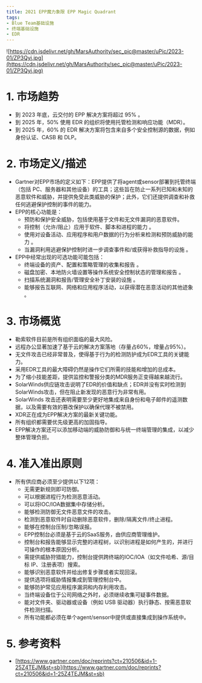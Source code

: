 ```yaml
---
title: 2021 EPP魔力象限 EPP Magic Quadrant
tags:
- Blue Team基础设施
- 终端基础设施
- EDR
---
```


![https://cdn.jsdelivr.net/gh/MarsAuthority/sec_pic@master/uPic/2023-01/ZP3Qyi.jpg](https://cdn.jsdelivr.net/gh/MarsAuthority/sec_pic@master/uPic/2023-01/ZP3Qyi.jpg)

# 1. 市场趋势
- 到 2023 年底，云交付的 EPP 解决方案将超过 95% 。
- 到 2025 年，50% 使用 EDR 的组织将使用托管检测和响应功能（MDR）。
- 到 2025 年，60% 的 EDR 解决方案将包含来自多个安全控制源的数据，例如身份认证、CASB 和 DLP。

# 2. 市场定义/描述
- Gartner对EPP市场的定义如下：EPP提供了将agent或sensor部署到托管终端（包括 PC、服务器和其他设备）的工具；这些旨在防止一系列已知和未知的恶意软件和威胁，并提供免受此类威胁的保护；此外，它们还提供调查和补救任何逃避保护控制的事件的能力。
- EPP的核心功能是：
  - 预防和保护安全威胁，包括使用基于文件和无文件漏洞的恶意软件。
  - 将控制（允许/阻止）应用于软件、脚本和进程的能力 。
  - 使用对设备活动、应用程序和用户数据的行为分析来检测和预防威胁的能力 。
  - 当漏洞利用逃避保护控制时进一步调查事件和/或获得补救指导的设施 。
- EPP中经常出现的可选功能可能包括：
  - 终端设备的资产、配置和策略管理的收集和报告 。
  - 磁盘加密、本地防火墙设置等操作系统安全控制状态的管理和报告 。
  - 扫描系统漏洞和报告/管理安全补丁安装的设施 。
  - 能够报告互联网、网络和应用程序活动，以获得潜在恶意活动的其他迹象 。

# 3. 市场概览
- 勒索软件目前是所有组织面临的最大风险。
- 远程办公显著加速了基于云的解决方案落地（存量占60%，增量占95%）。
- 无文件攻击已经非常普及，使得基于行为的检测防护成为EDR工具的关键能力。
- 采用EDR工具的最大障碍仍然是操作它们所需的技能和增加的总成本。
- 为了缩小技能差距，提供监控和警报分类的MDR服务正变得越来越流行。
- SolarWinds供应链攻击说明了EDR的价值和缺点；EDR并没有实时检测到SolarWinds攻击，但在阻止新发现的恶意行为非常有用。
- SolarWinds 攻击还表明需要至少更好地集成来自身份和电子邮件的遥测数据，以及需要有效的篡改保护以确保代理不被禁用。
- XDR正在成为EPP解决方案的最新关键功能。
- 所有组织都需要优先级更高的加固指导。
- EPP解决方案还可以添加移动端的威胁防御和与统一终端管理的集成，以减少整体管理负担。

# 4. 准入准出原则
- 所有供应商必须至少提供以下12项：
  - 无需更新规则即可防御。
  - 可以根据进程行为检测恶意活动。
  - 可以将IOC/IOA数据集中存储分析。
  - 能够检测防御无文件恶意文件的攻击。
  - 检测到恶意软件时自动删除恶意软件，删除/隔离文件/终止进程。
  - 能够在控制台压制/忽略误报。
  - EPP控制台必须是基于云的SaaS服务，由供应商管理维护。
  - 控制台和报告能够显示完整的进程树，以识别进程是如何产生的，并进行可操作的根本原因分析。
  - 需提供威胁狩猎能力，控制台提供跨终端的IOC/IOA（如文件哈希、源/目标 IP、注册表项）搜索。
  - 能够识别恶意软件并给出修复步骤或者实现回滚。
  - 提供选项将威胁情报集成到管理控制台中。
  - 能够防护常见应用程序漏洞和内存利用攻击。
  - 当终端设备位于公司网络之外时，必须继续收集可疑事件数据。
  - 能对文件夹、驱动器或设备（例如 USB 驱动器）执行静态、按需恶意软件检测扫描。
  - 所有功能都必须在单个agent/sensor中提供或直接集成到操作系统中。

# 5. 参考资料
- [https://www.gartner.com/doc/reprints?ct=210506&id=1-25Z4TEJM&st=sb](https://www.gartner.com/doc/reprints?ct=210506&id=1-25Z4TEJM&st=sb)